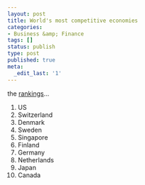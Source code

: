 ```yaml
---
layout: post
title: World's most competitive economies
categories:
- Business &amp; Finance
tags: []
status: publish
type: post
published: true
meta:
  _edit_last: '1'
---
```

the <a href="http://www.weforum.org/en/initiatives/gcp/Global%20Competitiveness%20Report/index.htm">rankings</a>...
<ol>
	<li>US </li>
	<li>Switzerland </li>
	<li>Denmark </li>
	<li>Sweden </li>
	<li>Singapore </li>
	<li>Finland </li>
	<li>Germany </li>
	<li>Netherlands </li>
	<li>Japan </li>
	<li>Canada</li>
</li>
</ol>
